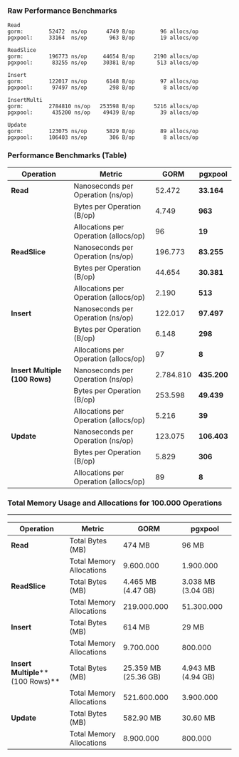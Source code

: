 ### Raw Performance Benchmarks
```
Read
gorm:        52472  ns/op      4749 B/op        96 allocs/op
pgxpool:     33164  ns/op       963 B/op        19 allocs/op

ReadSlice
gorm:        196773 ns/op     44654 B/op      2190 allocs/op
pgxpool:      83255 ns/op     30381 B/op       513 allocs/op

Insert
gorm:        122017 ns/op      6148 B/op        97 allocs/op
pgxpool:      97497 ns/op       298 B/op         8 allocs/op

InsertMulti
gorm:        2784810 ns/op   253598 B/op      5216 allocs/op
pgxpool:      435200 ns/op    49439 B/op        39 allocs/op

Update
gorm:        123075 ns/op      5829 B/op        89 allocs/op
pgxpool:     106403 ns/op       306 B/op         8 allocs/op
```

### Performance Benchmarks (Table)

| Operation | Metric | GORM | pgxpool |
|----|----|----|----|
| **Read** | Nanoseconds per Operation (ns/op) | 52.472 | **33.164** |
|    | Bytes per Operation (B/op) | 4.749 | **963** |
|    | Allocations per Operation (allocs/op) | 96 | **19** |
| **ReadSlice** | Nanoseconds per Operation (ns/op) | 196.773 | **83.255** |
|    | Bytes per Operation (B/op) | 44.654 | **30.381** |
|    | Allocations per Operation (allocs/op) | 2.190 | **513** |
| **Insert** | Nanoseconds per Operation (ns/op) | 122.017 | **97.497** |
|    | Bytes per Operation (B/op) | 6.148 | **298** |
|    | Allocations per Operation (allocs/op) | 97 | **8** |
| **Insert Multiple** **(100 Rows)** | Nanoseconds per Operation (ns/op) | 2.784.810 | **435.200** |
|    | Bytes per Operation (B/op) | 253.598 | **49.439** |
|    | Allocations per Operation (allocs/op) | 5.216 | **39** |
| **Update** | Nanoseconds per Operation (ns/op) | 123.075 | **106.403** |
|    | Bytes per Operation (B/op) | 5.829 | **306** |
|    | Allocations per Operation (allocs/op) | 89 | **8** |

### Total Memory Usage and Allocations for 100.000 Operations

---

| Operation | Metric | GORM | pgxpool |
|----|----|----|----|
| **Read** | Total Bytes (MB) | 474 MB | 96 MB |
|    | Total Memory Allocations | 9.600.000 | 1.900.000 |
| **ReadSlice** | Total Bytes (MB) | 4.465 MB (4.47 GB) | 3.038 MB (3.04 GB) |
|    | Total Memory Allocations | 219.000.000 | 51.300.000 |
| **Insert** | Total Bytes (MB) | 614 MB | 29 MB |
|    | Total Memory Allocations | 9.700.000 | 800.000 |
| **Insert Multiple****(100 Rows)** | Total Bytes (MB) | 25.359 MB (25.36 GB) | 4.943 MB (4.94 GB) |
|    | Total Memory Allocations | 521.600.000 | 3.900.000 |
| **Update** | Total Bytes (MB) | 582.90 MB | 30.60 MB |
|    | Total Memory Allocations | 8.900.000 | 800.000 |
